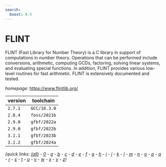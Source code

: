 ```yaml
---
search:
  boost: 0.5
---
```

# FLINT

FLINT (Fast Library for Number Theory) is a C library in support of computations  in number theory. Operations that can be performed include conversions, arithmetic, computing GCDs,  factoring, solving linear systems, and evaluating special functions. In addition, FLINT provides  various low-level routines for fast arithmetic. FLINT is extensively documented and tested.

*homepage*: <https://www.flintlib.org/>

version | toolchain
--------|----------
``2.7.1`` | ``GCC/10.3.0``
``2.8.4`` | ``foss/2021b``
``2.9.0`` | ``gfbf/2022a``
``2.9.0`` | ``gfbf/2022b``
``3.1.1`` | ``gfbf/2023b``
``3.1.2`` | ``gfbf/2024a``


*(quick links: [(all)](../index.md) - [0](../0/index.md) - [a](../a/index.md) - [b](../b/index.md) - [c](../c/index.md) - [d](../d/index.md) - [e](../e/index.md) - [f](../f/index.md) - [g](../g/index.md) - [h](../h/index.md) - [i](../i/index.md) - [j](../j/index.md) - [k](../k/index.md) - [l](../l/index.md) - [m](../m/index.md) - [n](../n/index.md) - [o](../o/index.md) - [p](../p/index.md) - [q](../q/index.md) - [r](../r/index.md) - [s](../s/index.md) - [t](../t/index.md) - [u](../u/index.md) - [v](../v/index.md) - [w](../w/index.md) - [x](../x/index.md) - [y](../y/index.md) - [z](../z/index.md))*

